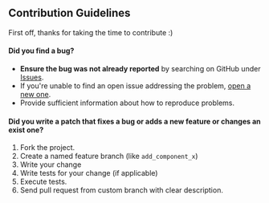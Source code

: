 Contribution Guidelines
-----------------------

First off, thanks for taking the time to contribute :)

#### **Did you find a bug?**

* **Ensure the bug was not already reported** by searching on GitHub under [Issues](https://github.com/rjaros87/chef-expect/issues).
* If you're unable to find an open issue addressing the problem, [open a new one](https://github.com/rjaros87/chef-expect/issues/new).
* Provide sufficient information about how to reproduce problems.

#### **Did you write a patch that fixes a bug or adds a new feature or changes an exist one?**
 
1. Fork the project.
2. Create a named feature branch (like `add_component_x`)
3. Write your change
4. Write tests for your change (if applicable)
5. Execute tests.
5. Send pull request from custom branch with clear description.
